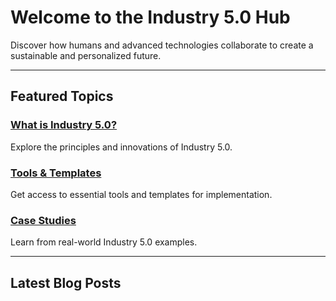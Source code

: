 <!-- Industry 5.0 Hub Homepage -->

# Welcome to the Industry 5.0 Hub

Discover how humans and advanced technologies collaborate to create a sustainable and personalized future.

---

## Featured Topics

### [What is Industry 5.0?](/categories/what-is-industry5)
Explore the principles and innovations of Industry 5.0.

### [Tools & Templates](/resources/tools)
Get access to essential tools and templates for implementation.

### [Case Studies](/categories/case-studies)
Learn from real-world Industry 5.0 examples.

---

## Latest Blog Posts
<div id="latest-blogs"></div>

<script>
  // Example blog data (Replace with a backend call if using a dynamic framework)
  const blogs = [
    { title: "How AI is Shaping Industry 5.0", url: "/blog/ai-industry5", date: "2025-01-24" },
    { title: "Human-Centric Design in the Future of Manufacturing", url: "/blog/human-centric-design", date: "2025-01-23" },
    { title: "The Role of Cobots in Industry 5.0", url: "/blog/cobots", date: "2025-01-22" },
  ];

  // Sort blogs by date (most recent first)
  blogs.sort((a, b) => new Date(b.date) - new Date(a.date));

  // Render blogs
  const latestBlogsContainer = document.getElementById("latest-blogs");
  blogs.forEach(blog => {
    const blogItem = document.createElement("div");
    blogItem.innerHTML = `<a href="${blog.url}">${blog.title}</a>`;
    latestBlogsContainer.appendChild(blogItem);
  });
</script>
